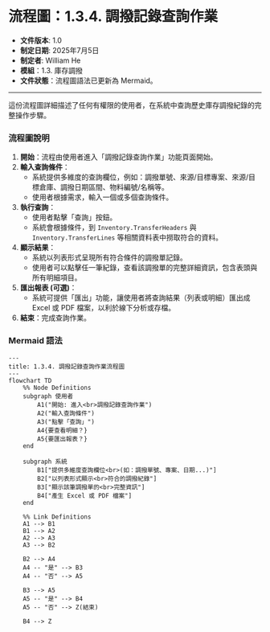 # 流程圖：1.3.4. 調撥記錄查詢作業

* **文件版本**: 1.0
* **制定日期**: 2025年7月5日
* **制定者**: William He
* **模組**：1.3. 庫存調撥
* **文件狀態**：流程圖語法已更新為 Mermaid。

---

這份流程圖詳細描述了任何有權限的使用者，在系統中查詢歷史庫存調撥紀錄的完整操作步驟。

### 流程圖說明

1.  **開始**：流程由使用者進入「調撥記錄查詢作業」功能頁面開始。
2.  **輸入查詢條件**：
    * 系統提供多維度的查詢欄位，例如：調撥單號、來源/目標專案、來源/目標倉庫、調撥日期區間、物料編號/名稱等。
    * 使用者根據需求，輸入一個或多個查詢條件。
3.  **執行查詢**：
    * 使用者點擊「查詢」按鈕。
    * 系統會根據條件，到 `Inventory.TransferHeaders` 與 `Inventory.TransferLines` 等相關資料表中撈取符合的資料。
4.  **顯示結果**：
    * 系統以列表形式呈現所有符合條件的調撥單記錄。
    * 使用者可以點擊任一筆紀錄，查看該調撥單的完整詳細資訊，包含表頭與所有明細項目。
5.  **匯出報表 (可選)**：
    * 系統可提供「匯出」功能，讓使用者將查詢結果（列表或明細）匯出成 Excel 或 PDF 檔案，以利於線下分析或存檔。
6.  **結束**：完成查詢作業。

### Mermaid 語法

```mermaid
---
title: 1.3.4. 調撥記錄查詢作業流程圖
---
flowchart TD
    %% Node Definitions
    subgraph 使用者
        A1("開始: 進入<br>調撥記錄查詢作業")
        A2("輸入查詢條件")
        A3("點擊「查詢」")
        A4{要查看明細？}
        A5{要匯出報表？}
    end

    subgraph 系統
        B1["提供多維度查詢欄位<br>(如：調撥單號、專案、日期...)"]
        B2["以列表形式顯示<br>符合的調撥紀錄"]
        B3["顯示該筆調撥單的<br>完整資訊"]
        B4["產生 Excel 或 PDF 檔案"]
    end

    %% Link Definitions
    A1 --> B1
    B1 --> A2
    A2 --> A3
    A3 --> B2
    
    B2 --> A4
    A4 -- "是" --> B3
    A4 -- "否" --> A5
    
    B3 --> A5
    A5 -- "是" --> B4
    A5 -- "否" --> Z(結束)
    
    B4 --> Z